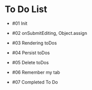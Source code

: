 # To Do List

- #01 Init

- #02 onSubmitEditing, Object.assign

- #03 Rendering toDos

- #04 Persist toDos

- #05 Delete toDos

- #06 Remember my tab

- #07 Completed To Do
